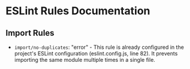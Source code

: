 # ESLint Rules Documentation

## Import Rules

- `import/no-duplicates`: "error" - This rule is already configured in the project's ESLint configuration (eslint.config.js, line 82). It prevents importing the same module multiple times in a single file.
